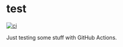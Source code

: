 # test

[![ci](https://github.com/iamazeem/test/actions/workflows/ci.yml/badge.svg)](https://github.com/iamazeem/test/actions/workflows/ci.yml)

Just testing some stuff with GitHub Actions.
